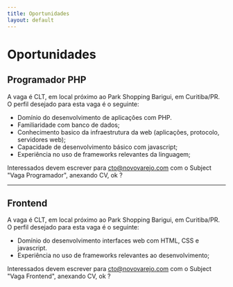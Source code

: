 ```yaml
---
title: Oportunidades
layout: default
---
```


# Oportunidades

## Programador PHP

A vaga é CLT, em local próximo ao Park Shopping Barigui, em Curitiba/PR.
O perfil desejado para esta vaga é o seguinte:
* Domínio do desenvolvimento de aplicações com PHP.
* Familiaridade com banco de dados;
* Conhecimento basico da infraestrutura da web (aplicações, protocolo, servidores web);
* Capacidade de desenvolvimento básico com javascript;
* Experiência no uso de frameworks relevantes da linguagem;

Interessados devem escrever para [cto@novovarejo.com](mailto:cto@novovarejo.com) com o Subject "Vaga Programador", anexando CV, ok ?

---

## Frontend

A vaga é CLT, em local próximo ao Park Shopping Barigui, em Curitiba/PR.
O perfil desejado para esta vaga é o seguinte:
* Domínio do desenvolvimento interfaces web com HTML, CSS e javascript.
* Experiência no uso de frameworks relevantes ao desenvolvimento;

Interessados devem escrever para [cto@novovarejo.com](mailto:cto@novovarejo.com) com o Subject "Vaga Frontend", anexando CV, ok ?
